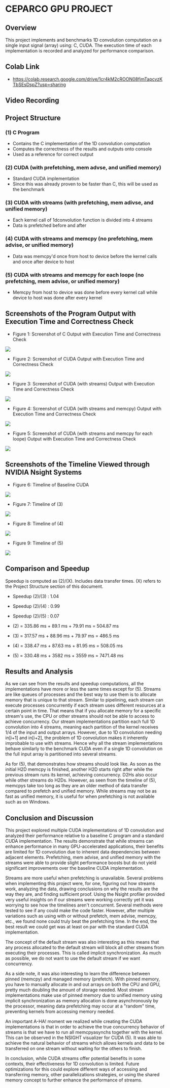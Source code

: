 # CEPARCO GPU PROJECT

## Overview
This project implements and benchmarks 1D convolution computation on a single input signal (array) using: C, CUDA. The execution time of each implementation is recorded and analyzed for performance comparison.

## Colab Link
- https://colab.research.google.com/drive/1cr4kM2cROON08fjmTapcvzKTbSEsDspZ?usp=sharing

## Video Recording

## Project Structure
### (1) C Program 
- Contains the C implementation of the 1D convolution computation
- Computes the correctness of the results and outputs onto console
- Used as a reference for correct output
### (2) CUDA (with prefetching, mem advse, and unified memory)
- Standard CUDA implementation 
- Since this was already proven to be faster than C, this will be used as the benchmark
### (3) CUDA with streams (with prefetching, mem adivse, and unified memory)
- Each kernel call of 1dconvolution function is divided into 4 streams
- Data is prefetched before and after
### (4) CUDA with streams and memcpy (no prefetching, mem advise, or unified memory)
- Data was memcpy'd once from host to device before the kernel calls and once after device to host
### (5) CUDA with streams and memcpy for each loope (no prefetching, mem advise, or unified memory)
- Memcpy from host to device was done before every kernel call while device to host was done after every kernel

## Screenshots of the Program Output with Execution Time and Correctness Check

- Figure 1: Screenshot of C Output with Execution Time and Correctness Check
<img src="screenshots/c_result.png">

-  Figure 2: Screenshot of CUDA Output with Execution Time and Correctness Check
<img src="screenshots/cuda_result.png">

-  Figure 3: Screenshot of CUDA (with streams) Output with Execution Time and Correctness Check
<img src="screenshots/cudastreams_result.png">

-  Figure 4: Screenshot of CUDA (with streams and memcpy) Output with Execution Time and Correctness Check
<img src="screenshots/4RESULTS.png">

-  Figure 5: Screenshot of CUDA (with streams and memcpy for each loope) Output with Execution Time and Correctness Check
<img src="screenshots/cudamemcpys_result.png">

## Screenshots of the Timeline Viewed through NVIDIA Nsight Systems

-  Figure 6: Timeline of Baseline CUDA
<img src="screenshots/2CUDABENCHMARK.png">

-  Figure 7: Timeline of (3)
<img src="screenshots/3CUDASTANDARD.png">

-  Figure 8: Timeline of (4)
<img src="screenshots/4CUDASTREAMBEFOREAFTER.png">

-  Figure 9: Timeline of (5)
<img src="screenshots/5CUDASTREAMMEMCPYALL.png">

## Comparison and Speedup
Speedup is computed as (2)/(X). Includes data transfer times. (X) refers to the Project Structure section of this document. 
- Speedup (2)/(3) : 1.04
- Speedup (2)/(4) : 0.99
- Speedup (2)/(5) : 0.07

- (2) = 335.86 ms + 89.1 ms + 79.91 ms = 504.87 ms
- (3) = 317.57 ms + 88.96 ms + 79.97 ms = 486.5 ms
- (4) = 338.47 ms + 87.63 ms + 81.95 ms = 508.05 ms 
- (5) = 330.48 ms + 3582 ms + 3559 ms = 7471.48 ms

## Results and Analysis

As we can see from the results and speedup computations, all the implementations have more or less the same times except for (5). Streams are like queues of processes and the best way to use them is to allocate memory that is unique to that stream. Similar to pipelining, each stream can execute processes concurrently if each stream uses different resources at a certain point in time. That means that if you allocate memory for a specific stream's use, the CPU or other streams should not be able to access to achieve concurrency. Our stream implementations partition each full 1D convolution into 4 streams, meaning each partition of the kernel receives 1/4 of the input and output arrays. However, due to 1D convolution needing in[i+1] and in[i+2], the problem of 1D convolution makes it inherently improbable to use with streams. Hence why all the stream implementations behave similarly to the benchmark CUDA even if a single 1D convolution on the full input array is partitioned into several streams. 

As for (5), that demonstrates how streams should look like. As soon as the initial H2D memcpy is finished, another H2D starts right after while the previous stream runs its kernel, achieving concurrency. D2Hs also occur while other streams do H2Ds. However, as seen from the timeline of (5), memcpys take too long as they are an older method of data transfer compared to prefetch and unified memory. While streams may not be as fast as unified memory, it is useful for when prefetching is not available such as on Windows. 



## Conclusion and Discussion

This project explored multiple CUDA implementations of 1D convolution and analyzed their performance relative to a baseline C program and a standard CUDA implementation. The results demonstrate that while streams can enhance performance in many GPU-accelerated applications, their benefits are limited for 1D convolution due to inherent data dependencies between adjacent elements. Prefetching, mem advise, and unified memory with the streams were able to provide slight performance boosts but do not yield significant improvements over the baseline CUDA implementation. 

Streams are more useful when prefetching is unavailable. Several problems when implementing this project were, for one, figuring out how streams work, analyzing the data, drawing conclusions on why the results are the way they are, and finding sufficient proof. Using the Nsight profiler provided very useful insights on if our streams were working correctly yet it was worrying to see how the timelines aren't concurrent. Several methods were tested to see if any could make the code faster. However, after multiple variations such as using with or without prefetch, mem advise, memcpy, etc., we found none could truly beat the prefetching time. In the end, the best result we could get was at least on par with the standard CUDA implementation. 

The concept of the default stream was also interesting as this means that any process allocated to the default stream will block all other streams from executing their processes. This is called implicit synchronization. As much as possible, we do not want to use the default stream if we want concurrency. 

As a side note, it was also interesting to learn the difference between pinned (memcpy) and managed memory (prefetch). With pinned memory, you have to manually allocate in and out arrays on both the CPU and GPU, pretty much doubling the amount of storage needed. Most stream implementations make use of pinned memory due to unified memory using implicit synchronization as memory allocation is done asynchronously by the processor, meaning data prefetching may occur at a "random" time, preventing kernels from accessing memory needed.

An important A-HA! moment we realized while creating the CUDA implementations is that in order to achieve the true concurrency behavior of streams is that we have to run all memcpyasynchs together with the kernel. This can be observed in the NSIGHT visualizer for CUDA (5). It was able to achieve the natural behavior of streams which allows kernels and data to be transferred on one stream without waiting for the others to finish. 

In conclusion, while CUDA streams offer potential benefits in some contexts, their effectiveness for 1D convolution is limited. Future optimizations for this could explore different ways of accessing and transferring memory, other parallelizations strategies, or using the shared memory concept to further enhance the performance of streams.
